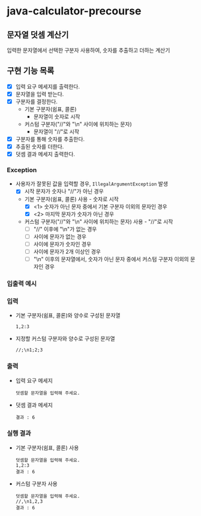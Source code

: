 # java-calculator-precourse

## 문자열 덧셈 계산기

입력한 문자열에서 선택한 구분자 사용하여, 숫자를 추출하고 더하는 계산기

## 구현 기능 목록

- [x] 입력 요구 메세지를 출력한다.
- [x] 문자열을 입력 받는다.
- [x] 구분자를 결정한다.
    - 기본 구분자(쉼표, 콜론)
        - 문자열이 숫자로 시작
    - 커스텀 구분자("//"와 "\n" 사이에 위치하는 문자)
        - 문자열이 "//"로 시작
- [x] 구분자를 통해 숫자를 추출한다.
- [x] 추출된 숫자를 더한다.
- [x] 덧셈 결과 메세지 출력한다.

### Exception

- 사용자가 잘못된 값을 입력할 경우, `IllegalArgumentException` 발생
    - [x] 시작 문자가 숫자나 "//"가 아닌 경우
    - 기본 구분자(쉼표, 콜론) 사용 - 숫자로 시작
        - [x] <1> 숫자가 아닌 문자 중에서 기본 구분자 이외의 문자인 경우
        - [x] <2> 마지막 문자가 숫자가 아닌 경우
    - 커스텀 구분자("//"와 "\n" 사이에 위치하는 문자) 사용 - "//"로 시작
        - [ ] "//" 이후에 "\n"가 없는 경우
        - [ ] 사이에 문자가 없는 경우
        - [ ] 사이에 문자가 숫자인 경우
        - [ ] 사이에 문자가 2개 이상인 경우
        - [ ] "\n" 이후의 문자열에서, 숫자가 아닌 문자 중에서 커스텀 구분자 이외의 문자인 경우

### 입출력 예시

### 입력

- 기본 구분자(쉼표, 콜론)와 양수로 구성된 문자열
    ```
    1,2:3
    ```

- 지정할 커스텀 구분자와 양수로 구성된 문자열
    ```
    //;\n1;2;3
    ```

### 출력

- 입력 요구 메세지
    ```
    덧셈할 문자열을 입력해 주세요.
    ```

- 덧셈 결과 메세지
    ```
    결과 : 6
    ```

### 실행 결과

- 기본 구분자(쉼표, 콜론) 사용
    ```
    덧셈할 문자열을 입력해 주세요.
    1,2:3
    결과 : 6
    ```

- 커스텀 구분자 사용
    ```
    덧셈할 문자열을 입력해 주세요.
    //,\n1,2,3
    결과 : 6
    ```
